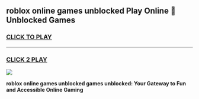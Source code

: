 
## roblox online games unblocked Play Online 👋 Unblocked Games
<h3>
<a href="https://premium.freeplayer.one?title=roblox_online_games_unblocked&ref=19F">CLICK TO PLAY</a></h3>
<hr>

<h3>
<a href="https://premium.freeplayer.one?title=roblox_online_games_unblocked&ref=19F">CLICK 2 PLAY</a>
  
</h3>

<a href="https://premium.freeplayer.one?title=roblox_online_games_unblocked&ref=19F"><img src="https://clearcache.store/games.png"></a>


**roblox online games unblocked games unblocked: Your Gateway to Fun and Accessible Online Gaming**
